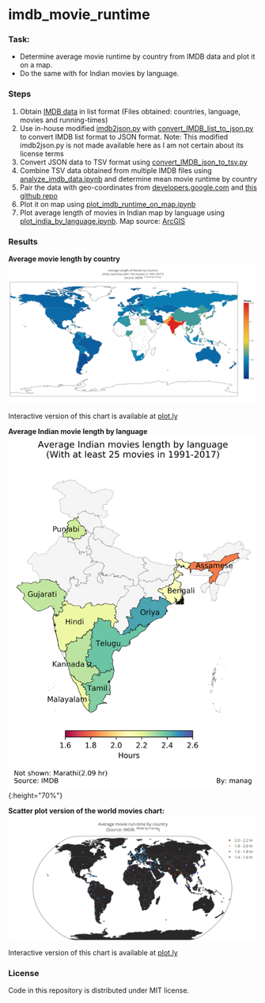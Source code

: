 # imdb_movie_runtime

### Task:
* Determine average movie runtime by country from IMDB data and plot it on a map.
* Do the same with for Indian movies by language.

### Steps
1. Obtain [IMDB data](ftp://ftp.fu-berlin.de/pub/misc/movies/database/temporaryaccess/) in list format (Files obtained: countries, language, movies and running-times)
2. Use in-house modified [imdb2json.py](https://github.com/oxplot/imdb2json/blob/master/imdb2json.py) with [convert_IMDB_list_to_json.py](./src/convert_IMDB_list_to_json.py)
to convert IMDB list format to JSON format. Note: This modified imdb2json.py is not made available here as I am not certain about its license terms
3. Convert JSON data to TSV format using [convert_IMDB_json_to_tsv.py](./src/convert_IMDB_json_to_tsv.py)
4. Combine TSV data obtained from multiple IMDB files using [analyze_imdb_data.ipynb](./analysis/analyze_imdb_data.ipynb) and determine mean movie runtime by country
5. Pair the data with geo-coordinates from [developers.google.com](https://developers.google.com/public-data/docs/canonical/countries_csv) and [this github repo](https://github.com/lukes/ISO-3166-Countries-with-Regional-Codes)
6. Plot it on map using [plot_imdb_runtime_on_map.ipynb](./analysis/plot_imdb_runtime_on_map.ipynb)
7. Plot average length of movies in Indian map by language using [plot_india_by_language.ipynb](./analysis/plot_india_by_language.ipynb). Map source: [ArcGIS](https://www.arcgis.com/home/item.html?id=cf9b387de48248a687aafdd4cdff1127)

### Results
**Average movie length by country**
![Average movie runtime by country](./results/plot_imdb_MovieLengthByCountry.png)

Interactive version of this chart is available at [plot.ly](https://plot.ly/~mana_plotly/24/)

**Average Indian movie length by language**
![Average Indian movie runtime by language](./results/India_movie_length.png){:height="70%"}

**Scatter plot version of the world movies chart:**
![Average movie runtime by country - Scatter plot](./results/scatterplot_imdb_MovieLengthByCountry.png)

Interactive version of this chart is available at [plot.ly](https://plot.ly/~mana_plotly/22/)


### License
Code in this repository is distributed under MIT license.